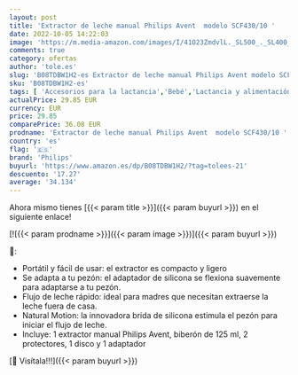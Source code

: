 ```yaml
---
layout: post
title: 'Extractor de leche manual Philips Avent  modelo SCF430/10 '
date: 2022-10-05 14:22:03
image: 'https://m.media-amazon.com/images/I/41O23ZmdvlL._SL500_._SL400_.jpg'
comments: true
category: ofertas
author: 'tole.es'
slug: 'B08TDBW1H2-es Extractor de leche manual Philips Avent modelo SCF430/10'
sku: 'B08TDBW1H2-es'
tags: [ 'Accesorios para la lactancia','Bebé','Lactancia y alimentación','Sacaleches','avent','philips','🇪🇸', ]
actualPrice: 29.85 EUR
currency: EUR
price: 29.85
comparePrice: 36.08 EUR
prodname: 'Extractor de leche manual Philips Avent  modelo SCF430/10 '
country: 'es'
flag: '🇪🇸'
brand: 'Philips'
buyurl: 'https://www.amazon.es/dp/B08TDBW1H2/?tag=tolees-21'
descuento: '17.27'
average: '34.134'
---
```


Ahora mismo tienes [{{< param title >}}]({{< param buyurl >}}) en el siguiente enlace!

[![{{< param prodname >}}]({{< param image >}})]({{< param buyurl >}})

🔎:

- Portátil y fácil de usar: el extractor es compacto y ligero
- Se adapta a tu pezón: el adaptador de silicona se flexiona suavemente para adaptarse a tu pezón.
- Flujo de leche rápido: ideal para madres que necesitan extraerse la leche fuera de casa.
- Natural Motion: la innovadora brida de silicona estimula el pezón para iniciar el flujo de leche.
- Incluye: 1 extractor manual Philips Avent, biberón de 125 ml, 2 protectores, 1 disco y 1 adaptador

[🛒 Visítala!!!]({{< param buyurl >}})
